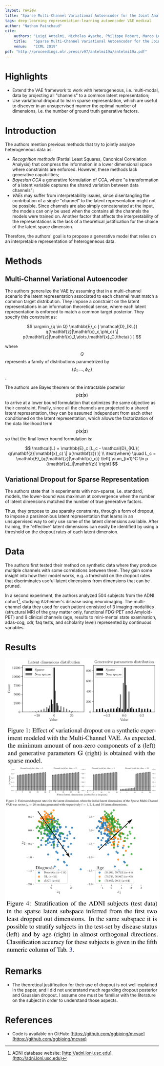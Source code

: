 ```yaml
---
layout: review
title: "Sparse Multi-Channel Variational Autoencoder for the Joint Analysis of Heterogeneous Data"
tags: deep-learning representation-learning autoencoder VAE medical
author: "Nathan Painchaud"
cite:
    authors: "Luigi Antelmi, Nicholas Ayache, Philippe Robert, Marco Lorenzi"
    title:   "Sparse Multi-Channel Variational Autoencoder for the Joint Analysis of Heterogeneous Data"
    venue:   "ICML 2019"
pdf: "http://proceedings.mlr.press/v97/antelmi19a/antelmi19a.pdf"
---
```



# Highlights
- Extend the VAE framework to work with heterogeneous, i.e. multi-modal, data by projecting all "channels" to a common
latent representation;
- Use variational dropout to learn sparse representation, which are useful to discover in an unsupervised manner the
optimal number of dimensions, i.e. the number of ground truth generative factors.


# Introduction
The authors mention previous methods that try to jointly analyze heterogeneous data as:
- *Recognition methods* (Partial Least Squares, Canonical Correlation Analysis) that compress the information in a
lower dimensional space where constraints are enforced. However, these methods lack generative capabilities;
- *Bayesian CCA* a generative formulation of CCA, where "a transformation of a latent variable captures the shared
variation between data channels";
- *VAEs* may suffer from interpretability issues, since disentangling the contribution of a single "channel" to the
latent representation might not be possible. Since channels are also simply concatenated at the input, the models can
only be used when the contains all the channels the models were trained on. Another factor that affects the
interpretability of the representations is the lack of a theoretical justification for the choice of the latent space
dimension.

Therefore, the authors' goal is to propose a generative model that relies on an interpretable representation of
heterogeneous data.


# Methods

## Multi-Channel Variational Autoencoder
The authors generalize the VAE by assuming that in a multi-channel scenario the latent representation associated to each
channel must match a common target distribution. They impose a constraint on the latent representations in an
information theoretical sense, where each latent representation is enforced to match a common target posterior. They
specify this constraint as:

$$
\argmin_{q \in Q} \mathbb{E}_c [ \mathcal{D}_{KL}( q(\mathbf{z}|\mathbf{x}_c,\phi_c) \| p(\mathbf{z}|\mathbf{x}_1,\dots,\mathbf{x}_C,\theta) ) ]
$$

where $$Q$$ represents a family of distributions parametrized by $$\{\phi_i,\dots,\phi_C\}$$.

The authors use Bayes theorem on the intractable posterior $$p(\mathbf{z}|\mathbf{x})$$ to arrive at a lower bound
formulation that optimizes the same objective as their constraint. Finally, since all the channels are projected to a
shared latent representation, they can be assumed independent from each other conditioned on the latent representation,
which allows the factorization of the data likelihood term $$p(\mathbf{x}|\mathbf{z})$$ so that the final lower bound
formulation is:

$$
\mathcal{L} = \mathbb{E}_c [L_c - \mathcal{D}_{KL}( q(\mathbf{z}|\mathbf{x}_c) \| p(\mathbf{z}) )] \\
\text{where} \quad L_c = \mathbb{E}_{q(\mathbf{z}|\mathbf{x}_c)} \left[ \sum_{i=1}^C \ln p (\mathbf{x}_i|\mathbf{z}) \right]
$$

## Variational Dropout for Sparse Representation
The authors state that in experiments with non-sparse, i.e. standard, models, the lower-bound was maximum at convergence
when the number of latent dimensions matched the number of true generative factors.

Thus, they propose to use sparsity constraints, through a form of dropout, to impose a parsimonious latent
representation that learns in an unsupervised way to only use some of the latent dimensions available. After training,
the "effective" latent dimensions can easily be identified by using a threshold on the dropout rates of each latent
dimension.


# Data
The authors first tested their method on synthetic data where they produce multiple channels with some correlations
between them. They gain some insight into how their model works, e.g. a threshold on the dropout rates that
discriminates useful latent dimensions from dimensions that can be pruned.

In a second experiment, the authors analyzed 504 subjects from the ADNI cohort[^1], studying Alzheimer's disease using
neuroimaging. The multi-channel data they used for each patient consisted of 3 imaging modalities (structural MRI of the
gray matter only, functional FDG-PET and Amyloid-PET) and 6 clinical channels (age, results to mini-mental state
examination, adas-cog, cdr, faq tests, and scholarity level) represented by continuous variables.


# Results

![](/article/images/SparseMultiChannelVAE/figure1.jpg)
![](/article/images/SparseMultiChannelVAE/figure2.jpg)
![](/article/images/SparseMultiChannelVAE/figure4.jpg)


# Remarks
- The theoretical justification for their use of dropout is not well explained in the paper, and I did not understand
much regarding dropout posterior and Gaussian dropout. I assume one must be familiar with the literature on the subject
in order to understand those aspects.


# References
- Code is available on GitHub: [https://github.com/ggbioing/mcvae](https://github.com/ggbioing/mcvae)

[^1]: ADNI database website: [http://adni.loni.usc.edu](http://adni.loni.usc.edu)
